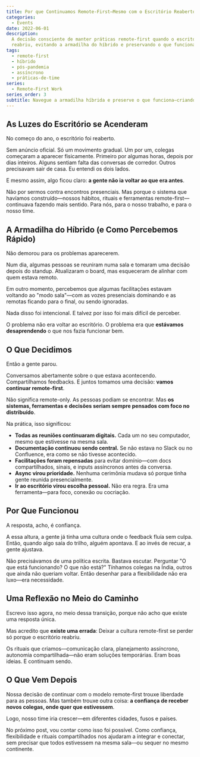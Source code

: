 ```yaml
---
title: Por que Continuamos Remote-First—Mesmo com o Escritório Reaberto
categories:
  - Events
date: 2022-06-01
description:
  A decisão consciente de manter práticas remote-first quando o escritório
  reabriu, evitando a armadilha do híbrido e preservando o que funcionava.
tags:
  - remote-first
  - híbrido
  - pós-pandemia
  - assíncrono
  - práticas-de-time
series:
  - Remote-First Work
series_order: 3
subtitle: Navegue a armadilha híbrida e preserve o que funciona—criando sistemas para colaboração distribuída mesmo quando o escritório reabre
---
```


## As Luzes do Escritório se Acenderam

No começo do ano, o escritório foi reaberto.

Sem anúncio oficial. Só um movimento gradual. Um por um, colegas começaram a aparecer fisicamente. Primeiro por algumas horas, depois por dias inteiros. Alguns sentiam falta das conversas de corredor. Outros precisavam sair de casa. Eu entendi os dois lados.

E mesmo assim, algo ficou claro: **a gente não ia voltar ao que era antes**.

Não por sermos contra encontros presenciais. Mas porque o sistema que havíamos construído—nossos hábitos, rituais e ferramentas remote-first—continuava fazendo mais sentido. Para nós, para o nosso trabalho, e para o nosso time.

## A Armadilha do Híbrido (e Como Percebemos Rápido)

Não demorou para os problemas aparecerem.

Num dia, algumas pessoas se reuniram numa sala e tomaram uma decisão depois do standup. Atualizaram o board, mas esqueceram de alinhar com quem estava remoto.

Em outro momento, percebemos que algumas facilitações estavam voltando ao "modo sala"—com as vozes presenciais dominando e as remotas ficando para o final, ou sendo ignoradas.

Nada disso foi intencional. E talvez por isso foi mais difícil de perceber.

O problema não era voltar ao escritório. O problema era que **estávamos desaprendendo** o que nos fazia funcionar bem.

## O Que Decidimos

Então a gente parou.

Conversamos abertamente sobre o que estava acontecendo.
Compartilhamos feedbacks.
E juntos tomamos uma decisão: **vamos continuar remote-first**.

Não significa remote-only. As pessoas podiam se encontrar. Mas **os sistemas, ferramentas e decisões seriam sempre pensados com foco no distribuído**.

Na prática, isso significou:

- **Todas as reuniões continuaram digitais.** Cada um no seu computador, mesmo que estivesse na mesma sala.
- **Documentação continuou sendo central.** Se não estava no Slack ou no Confluence, era como se não tivesse acontecido.
- **Facilitações foram repensadas** para evitar domínio—com docs compartilhados, sinais, e inputs assíncronos antes da conversa.
- **Async virou prioridade.** Nenhuma cerimônia mudava só porque tinha gente reunida presencialmente.
- **Ir ao escritório virou escolha pessoal.** Não era regra. Era uma ferramenta—para foco, conexão ou cocriação.

## Por Que Funcionou

A resposta, acho, é confiança.

A essa altura, a gente já tinha uma cultura onde o feedback fluía sem culpa.
Então, quando algo saía do trilho, alguém apontava.
E ao invés de recuar, a gente ajustava.

Não precisávamos de uma política escrita. Bastava escutar.
Perguntar "O que está funcionando? O que não está?"
Tínhamos colegas na Índia, outros que ainda não queriam voltar.
Então desenhar para a flexibilidade não era luxo—era necessidade.

## Uma Reflexão no Meio do Caminho

Escrevo isso agora, no meio dessa transição, porque não acho que existe uma resposta única.

Mas acredito que **existe uma errada**:
Deixar a cultura remote-first se perder só porque o escritório reabriu.

Os rituais que criamos—comunicação clara, planejamento assíncrono, autonomia compartilhada—não eram soluções temporárias.
Eram boas ideias.
E continuam sendo.

## O Que Vem Depois

Nossa decisão de continuar com o modelo remote-first trouxe liberdade para as pessoas.
Mas também trouxe outra coisa: **a confiança de receber novos colegas, onde quer que estivessem**.

Logo, nosso time iria crescer—em diferentes cidades, fusos e países.

No próximo post, vou contar como isso foi possível.
Como confiança, flexibilidade e rituais compartilhados nos ajudaram a integrar e conectar,
sem precisar que todos estivessem na mesma sala—ou sequer no mesmo continente.
